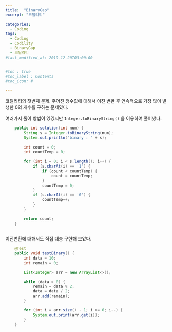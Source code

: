 ```yaml
---
title:  "BinaryGap"
excerpt: "코딜리티"

categories:
  - Coding
tags:
  - Coding
  - Codility
  - BinaryGap
  - 코딜리티
#last_modified_at: 2019-12-20T03:00:00

 
#toc : true
#toc_label : Contents
#toc_icon: #

---
```


코딜리티의 첫번째 문제. 
주어진 정수값에 대해서 이진 변환 후 연속적으로 가장 많이 발생한 0의 개수를 구하는 문제였다.

여러가지 풀이 방법이 있겠지만 `Integer.toBinaryString()` 을 이용하여 풀어냈다.


```java
    public int solution(int num) {
        String s = Integer.toBinaryString(num);
        System.out.println("binary : " + s);
    
        int count = 0;
        int countTemp = 0;
    
        for (int i = 0; i < s.length(); i++) {
            if (s.charAt(i) == '1') {
                if (count < countTemp) {
                    count = countTemp;
                }
                countTemp = 0;
            }
            if (s.charAt(i) == '0') {
                countTemp++;
            }
        }
    
        return count;
    }
 
```
 

이진변환에 대해서도 직접 대충 구현해 보았다.

```java
    @Test
    public void testBinary() {
        int data = 10;
        int remain = 0;
        
        List<Integer> arr = new ArrayList<>();

        while (data > 0) {
            remain = data % 2;
            data = data / 2;
            arr.add(remain);
        }

        for (int i = arr.size() - 1; i >= 0; i--) {
            System.out.print(arr.get(i));
        }
    }
```